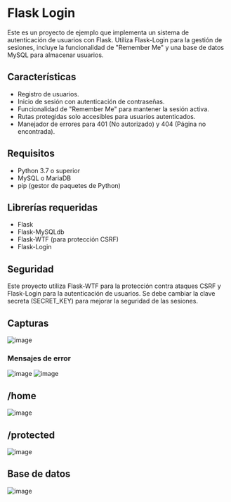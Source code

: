 # Flask Login

Este es un proyecto de ejemplo que implementa un sistema de autenticación de usuarios con Flask. Utiliza Flask-Login para la gestión de sesiones, incluye la funcionalidad de "Remember Me" y una base de datos MySQL para almacenar usuarios.

## Características

- Registro de usuarios.
- Inicio de sesión con autenticación de contraseñas.
- Funcionalidad de "Remember Me" para mantener la sesión activa.
- Rutas protegidas solo accesibles para usuarios autenticados.
- Manejador de errores para 401 (No autorizado) y 404 (Página no encontrada).
  
## Requisitos

- Python 3.7 o superior
- MySQL o MariaDB
- pip (gestor de paquetes de Python)

## Librerías requeridas

- Flask
- Flask-MySQLdb
- Flask-WTF (para protección CSRF)
- Flask-Login

## Seguridad

Este proyecto utiliza Flask-WTF para la protección contra ataques CSRF y Flask-Login para la autenticación de usuarios. Se debe cambiar la clave secreta (SECRET_KEY) para mejorar la seguridad de las sesiones.

## Capturas

![image](https://github.com/user-attachments/assets/eb25a4c3-991f-48ba-9c59-458c5f245ef9)

### Mensajes de error

![image](https://github.com/user-attachments/assets/9151a981-3832-4efc-a05f-4ea86081332d) ![image](https://github.com/user-attachments/assets/c515133f-4a0e-4ad8-986c-8904f124d7b7)


## /home

![image](https://github.com/user-attachments/assets/b474e66d-5d3b-46bc-ac34-150f03d2c207)


## /protected

![image](https://github.com/user-attachments/assets/bf2dd933-7a6c-40f4-a858-efe93fa4cda6)

## Base de datos

![image](https://github.com/user-attachments/assets/a6a93c3f-ece1-4696-8556-b04bba8f3fe8)










